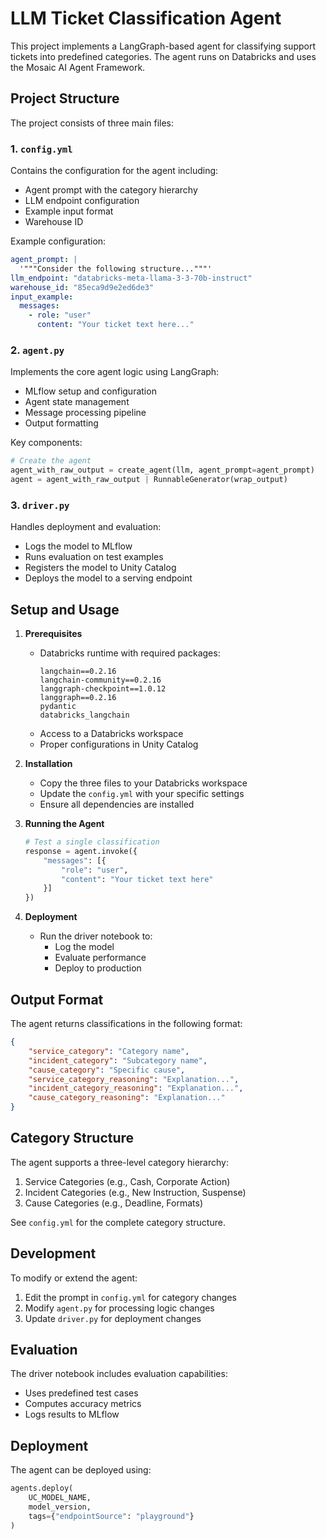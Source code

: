 # LLM Ticket Classification Agent

This project implements a LangGraph-based agent for classifying support tickets into predefined categories. The agent runs on Databricks and uses the Mosaic AI Agent Framework.

## Project Structure

The project consists of three main files:

### 1. `config.yml`
Contains the configuration for the agent including:
- Agent prompt with the category hierarchy
- LLM endpoint configuration
- Example input format
- Warehouse ID

Example configuration:
```yaml
agent_prompt: |
  '"""Consider the following structure..."""'
llm_endpoint: "databricks-meta-llama-3-3-70b-instruct"
warehouse_id: "85eca9d9e2ed6de3"
input_example:
  messages:
    - role: "user"
      content: "Your ticket text here..."
```

### 2. `agent.py`
Implements the core agent logic using LangGraph:
- MLflow setup and configuration
- Agent state management
- Message processing pipeline
- Output formatting

Key components:
```python
# Create the agent
agent_with_raw_output = create_agent(llm, agent_prompt=agent_prompt)
agent = agent_with_raw_output | RunnableGenerator(wrap_output)
```

### 3. `driver.py`
Handles deployment and evaluation:
- Logs the model to MLflow
- Runs evaluation on test examples
- Registers the model to Unity Catalog
- Deploys the model to a serving endpoint

## Setup and Usage

1. **Prerequisites**
   - Databricks runtime with required packages:
     ```
     langchain==0.2.16
     langchain-community==0.2.16
     langgraph-checkpoint==1.0.12
     langgraph==0.2.16
     pydantic
     databricks_langchain
     ```
   - Access to a Databricks workspace
   - Proper configurations in Unity Catalog

2. **Installation**
   - Copy the three files to your Databricks workspace
   - Update the `config.yml` with your specific settings
   - Ensure all dependencies are installed

3. **Running the Agent**
   ```python
   # Test a single classification
   response = agent.invoke({
       "messages": [{
           "role": "user",
           "content": "Your ticket text here"
       }]
   })
   ```

4. **Deployment**
   - Run the driver notebook to:
     - Log the model
     - Evaluate performance
     - Deploy to production

## Output Format

The agent returns classifications in the following format:
```json
{
    "service_category": "Category name",
    "incident_category": "Subcategory name",
    "cause_category": "Specific cause",
    "service_category_reasoning": "Explanation...",
    "incident_category_reasoning": "Explanation...",
    "cause_category_reasoning": "Explanation..."
}
```

## Category Structure

The agent supports a three-level category hierarchy:
1. Service Categories (e.g., Cash, Corporate Action)
2. Incident Categories (e.g., New Instruction, Suspense)
3. Cause Categories (e.g., Deadline, Formats)

See `config.yml` for the complete category structure.

## Development

To modify or extend the agent:
1. Edit the prompt in `config.yml` for category changes
2. Modify `agent.py` for processing logic changes
3. Update `driver.py` for deployment changes

## Evaluation

The driver notebook includes evaluation capabilities:
- Uses predefined test cases
- Computes accuracy metrics
- Logs results to MLflow

## Deployment

The agent can be deployed using:
```python
agents.deploy(
    UC_MODEL_NAME, 
    model_version, 
    tags={"endpointSource": "playground"}
)
```